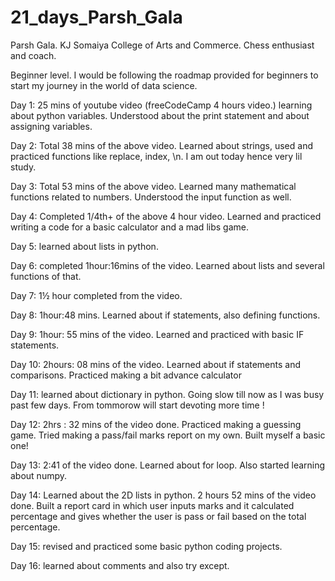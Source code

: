 # 21_days_Parsh_Gala

Parsh Gala.
 KJ Somaiya College of Arts and Commerce.
Chess enthusiast and coach.

Beginner level. I would be following the roadmap provided for beginners to start my journey in the world of data science.

Day 1: 25 mins of youtube video (freeCodeCamp 4 hours video.) learning about python variables. Understood about the print statement and about assigning variables.


Day 2: Total 38 mins of the above video. Learned about strings, used and practiced functions like replace, index, \n. I am out today hence very lil study.


Day 3: Total 53 mins of the above video. Learned many mathematical functions related to numbers. Understood the input function as well.


Day 4: Completed 1/4th+ of the above 4 hour video. Learned and practiced writing a code for a basic calculator and a mad libs game.


Day 5: learned about lists in python.


Day 6: completed 1hour:16mins of the video. Learned about lists and several functions of that.


Day 7: 1½ hour completed from the video.


Day 8: 1hour:48 mins. Learned about if statements, also defining functions.


Day 9: 1hour: 55 mins of the video. Learned and practiced with basic IF statements.


Day 10: 2hours: 08 mins of the video. Learned about if statements and comparisons. Practiced making a bit advance calculator


Day 11: learned about dictionary in python. Going slow till now as I was busy past few days. From tommorow will start devoting more time !


Day 12: 2hrs : 32 mins of the video done. Practiced making a guessing game. Tried making a pass/fail marks report on my own. Built myself a basic one!


Day 13: 2:41 of the video done. Learned about for loop. Also started learning about numpy.


Day 14: Learned about the 2D lists in python. 2 hours 52 mins of the video done. Built a report card in which user inputs marks and it calculated percentage and gives whether the user is pass or fail based on the total percentage.


Day 15: revised and practiced some basic python coding projects.


Day 16: learned about comments and also try except.
